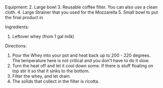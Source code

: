Equipment:
2. Large bowl
3. Reusable coffee filter. You can also use a clean cloth.
4. Large Strainer that you used for the Mozzarella
5. Small bowl to put the final product in

Ingredients:
1. Leftover whey (from 1 gal milk)

Directions:
1. Pour the Whey into your pot and heat back up to 200 - 220 degrees. The temperature here is not critical and you don't have to do it slow. 
2. Turn the heat off and let it cool down some. If there is stuff floating on top stir it so that it sinks to the bottom.
3. Filter the whey, and let drain.
4. The solids that collect in the filter is ricotta.